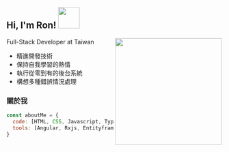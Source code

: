<h2> Hi, I'm Ron! 
  <img src="https://media.tenor.com/9Hm9vtHN8g8AAAAC/charmader-evolution.gif" width="50">
</h2>
<img align='right' src="https://cdn.dribbble.com/users/926537/screenshots/4502902/dev-ops-gif-dr.gif" width="250">
<div>
  <p>Full-Stack Developer at Taiwan</p>
  <ul>
    <li>精進開發技術</li>
    <li>保持自我學習的熱情</li>
    <li>執行從零到有的後台系統</li>
    <li>構想多種錯誤情況處理</li>
  </ul>
</div>
<h3>
關於我
</h3>

```javascript
const aboutMe = {
  code: [HTML, CSS, Javascript, Typescript, C#],
  tools: [Angular, Rxjs, Entityframework, Docker, MsSql]
}
```
